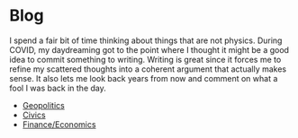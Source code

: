 # Blog

I spend a fair bit of time thinking about things that are not physics. During COVID,
my daydreaming got to
the point where I thought it might be a good idea to commit something to
writing. Writing is great since it forces me to refine my scattered thoughts into a
coherent argument that actually makes sense.
It also lets me look back years from now and
comment on what a fool I was back in the day.



* [Geopolitics](./writings/straits/straits.md)
* [Civics](./writings/gov/gov.md)
* [Finance/Economics](./writings/valuation/valuation.md)

